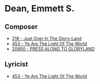 # Dean, Emmett S.

## Composer

- [218 - Just Over In The Glory-Land](/hymns/218.md)
- [453 - Ye Are The Light Of The World](/hymns/453.md)
- [20850 - PRESS ALONG TO GLORYLAND](/hymns/20850.md)

## Lyricist

- [453 - Ye Are The Light Of The World](/hymns/453.md)

